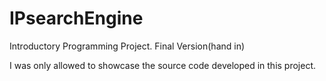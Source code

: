 # IPsearchEngine
Introductory Programming Project. Final Version(hand in) 

I was only allowed to showcase the source code developed in this project.
